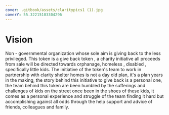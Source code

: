 ```yaml
---
cover: .gitbook/assets/claritypics1 (1).jpg
coverY: 55.32215103304296
---
```


# Vision

Non - governmental organization whose sole aim is giving back to the less privileged. This token is a give back token , a charity initiative all proceeds from sale will be directed towards orphanage, homeless , disabled , specifically little kids. The initiative of the token's team to work in partnership with clarity shelter homes is not a day old plan, it's a plan years in the making, the story behind this initiative to give back is a personal one, the team behind this token are been humbled by the sufferings and challenges of kids on the street once been in the shoes of these kids, it comes as a personal experience and struggle of the team finding it hard but accomplishing against all odds through the help support and advice of friends, colleagues and family.
